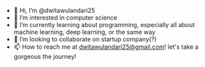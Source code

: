 - 👋 Hi, I’m @dwitawulandari25
- 👀 I’m interested in computer science
- 🌱 I’m currently learning about programming, especially all about machine learning, deep learning, or the same way
- 💞️ I’m looking to collaborate on startup company(?)
- 📫 How to reach me at dwitawulandari25@gmail.com! let's take a gorgeous the journey!
